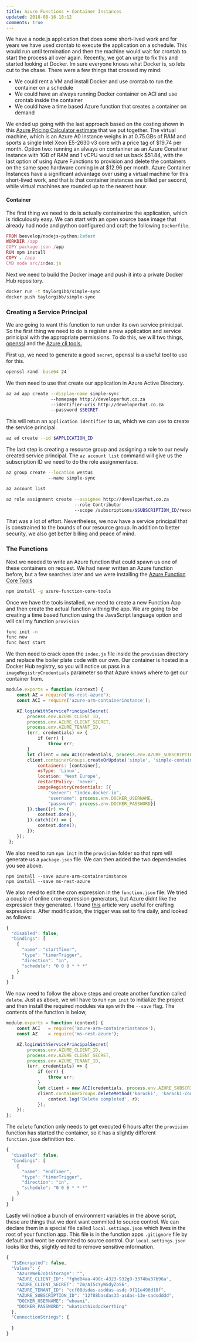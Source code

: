 ```yaml
---
title: Azure Functions + Container Instances
updated: 2018-08-16 18:12
comments: true
---
```


We have a node.js application that does some short-lived work and for years we have used crontab to execute the application on a schedule. This would run until termination and then the machine would wait for crontab to start the process all over again. Recently, we got an urge to fix this and started looking at Docker. Im sure everyone knows what Docker is, so lets cut to the chase. There were a few things that crossed my mind:

* We could rent a VM and install Docker and use crontab to run the container on a schedule
* We could have an always running Docker container on ACI and use crontab inside the container
* We could have a time based Azure function that creates a container on demand 

We ended up going with the last approach based on the costing shown in this [Azure Pricing Calculator estimate](https://azure.com/e/38ccb2b0d20b48358113517def97cdb6) that we put together. The virtual machine, which is an Azure A0 instance weighs in at 0.75.GBs of RAM and sports a single Intel Xeon E5-2630 v3 core with a price tag of $19.74 per month. Option two: running an always on contaniner as an Azure Conatiner Instance with 1GB of RAM and 1 vCPU would set us back $51.84, with the last option of using Azure Functions to provision and delete the containers on the same spec hardware coming in at $12.96 per month. Azure Container Instances have a significant advantage over using a virtual machine for this short-lived work, and that is that container instances are billed per second, while virtual machines are rounded up to the nearest hour.

#### Container

The first thing we need to do is actually containerize the application, which is ridiculously easy. We can start with an open source base image that already had node and python configured and craft the following `Dockerfile`.

```ruby
FROM beevelop/nodejs-python:latest
WORKDIR /app
COPY package.json /app
RUN npm install
COPY . /app
CMD node src/index.js
```

Next we need to build the Docker image and push it into a private Docker Hub repository.

```bash
docker run -t taylorgibb/simple-sync
docker push taylorgibb/simple-sync
```

### Creating a Service Principal

We are going to want this function to run under its own service prinicipal. So the first thing we need to do is register a new application and service prinicipal with the appropriate permissions. To do this, we will two things, [openssl](http://gnuwin32.sourceforge.net/packages/openssl.htm) and the [Azure cli tools.](https://docs.microsoft.com/en-us/cli/azure/install-azure-cli?view=azure-cli-latest) 

First up, we need to generate a good `secret`, openssl is a useful tool to use for this.

```bash
openssl rand -base64 24
```

We then need to use that create our application in Azure Active Directory.

```bash
az ad app create --display-name simple-sync
                 --homepage http://developerhut.co.za
                 --identifier-uris http://developerhut.co.za
                 --password $SECRET
```

This will retun an `application identifier` to us, which we can use to create the service principal.

```bash
az ad create --id $APPLICATION_ID
```

The last step is creating a resource group and assigning a role to our newly created service principal. The `az account list` command will give us the subscription ID we need to do the role assignmentace.

```bash
az group create --location westus 
                --name simple-sync

az account list

az role assignment create --assignee http://developerhut.co.za
                          --role Contributor 
                          --scope /subscriptions/$SUBSCRIPTION_ID/resourceGroups/simple-sync
```

That was a lot of effort. Nevertheless, we now have a service principal that is constrained to the bounds of our resource group. In addition to better security, we also get better billing and peace of mind.

### The Functions

Next we needed to write an Azure function that could spawn us one of these containers on request. We had never written an Azure function before, but a few searches later and we were installing the [Azure Function Core Tools](https://github.com/Azure/azure-functions-core-tools)

```bash
npm install -g azure-function-core-tools
```

Once we have the tools installed, we need to create a new Function App and then create the actual function withing the app. We are going to be creating a time based function using the JavaScript language option and will call my function `provision`

```bash
func init -n
func new
func host start
```

We then need to crack open the `index.js` file inside the `provision` directory and replace the boiler plate code with our own. Our container is hosted in a Docker Hub registry, so you will notice us pass in a `imageRegistryCredentials` parameter so that Azure knows where to get our container from.

```javascript
module.exports = function (context) {
    const AZ = require('ms-rest-azure');
    const ACI = require('azure-arm-containerinstance');

    AZ.loginWithServicePrincipalSecret(
        process.env.AZURE_CLIENT_ID,
        process.env.AZURE_CLIENT_SECRET,
        process.env.AZURE_TENANT_ID,
        (err, credentials) => {
            if (err) {
                throw err;
        }
        let client = new ACI(credentials, process.env.AZURE_SUBSCRIPTION_ID);
        client.containerGroups.createOrUpdate('simple', 'simple-containers', {
            containers: [container],
            osType: 'Linux',
            location: 'West Europe',
            restartPolicy: 'never',
            imageRegistryCredentials: [{
                "server": "index.docker.io",
                "username": process.env.DOCKER_USERNAME,
                "password": process.env.DOCKER_PASSWORD}]
        }).then((r) => {
            context.done();
        }).catch((r) => {
            context.done();
        });
    });   
 };
```

We also need to run `npm init` in the `provision` folder so that npm will generate us a `package.json` file. We can then added the two dependencies you see above. 

```
npm install --save azure-arm-containerinstance
npm install --save ms-rest-azure
```

We also need to edit the cron expression in the `function.json` file. We tried a couple of online cron expression generators, but Azure didnt like the expression they generated. I found [this](https://codehollow.com/2017/02/azure-functions-time-trigger-cron-cheat-sheet) article very useful for crafting expressions. After modification, the trigger was set to fire daily, and looked as follows:

```javascript
{
  "disabled": false,
  "bindings": [
    {
      "name": "startTimer",
      "type": "timerTrigger",
      "direction": "in",
      "schedule": "0 0 0 * * *"
    }
  ]
}
```

We now need to follow the above steps and create another function called `delete`. Just as above, we will have to run `npm init` to initialize the project and then install the required modules via `npm` with the `--save` flag.  The contents of the function is below,

```javascript
module.exports = function (context) {
    const ACI   = require('azure-arm-containerinstance');
    const AZ    = require('ms-rest-azure');

    AZ.loginWithServicePrincipalSecret(
        process.env.AZURE_CLIENT_ID,
        process.env.AZURE_CLIENT_SECRET,
        process.env.AZURE_TENANT_ID,
        (err, credentials) => {
            if (err) {
                throw err;
            }
            let client = new ACI(credentials, process.env.AZURE_SUBSCRIPTION_ID);
            client.containerGroups.deleteMethod('karocki', 'karocki-containers').then((r) => {
                context.log('Delete completed', r);
            });
    });
};
```

The `delete` function only needs to get executed 6 hours after the `provision` function has started the container, so it has a slightly different `function.json` definition too.

```javascript
{
  "disabled": false,
  "bindings": [
    {
      "name": "endTimer",
      "type": "timerTrigger",
      "direction": "in",
      "schedule": "0 0 6 * * *"
    }
  ]
}
```



Lastly will notice a bunch of environment variables in the above script, these are things that we dont want commited to source control. We can declare them in a special file called `local.settings.json` which lives in the root of your function app. This file is in the function apps `.gitignore` file by default and wont be commited to source control. Our `local.settings.json` looks like this, slightly edited to remove sensitive information.

```javascript
{
  "IsEncrypted": false,
  "Values": {
    "AzureWebJobsStorage": "",
    "AZURE_CLIENT_ID": "fghd04aa-490c-4323-932g9-3374ba37b96a",
    "AZURE_CLIENT_SECRET": "Zm/AI5cYyWSdyZoS6",
    "AZURE_TENANT_ID": "ccf08dsdas-asddas-asdc-9f11e490d18f",
    "AZURE_SUBSCRIPTION_ID": "12f88basdas33-asdas-13e-sadsdddd",
    "DOCKER_USERNAME": "whoami",
    "DOCKER_PASSWORD": "whatisthisdockerthing"  
  },
  "ConnectionStrings": {
    
  }
}
```
